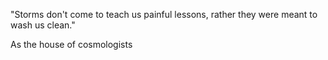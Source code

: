 "Storms don't come to teach us painful lessons, rather they were meant to wash us clean."

As the house of cosmologists